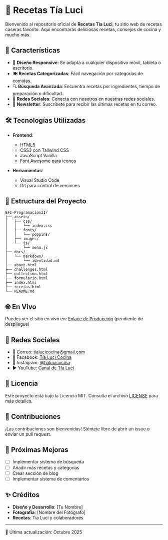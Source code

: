 # 🍳 Recetas Tía Luci

Bienvenido al repositorio oficial de **Recetas Tía Luci**, tu sitio web de recetas caseras favorito. Aquí encontrarás deliciosas recetas, consejos de cocina y mucho más.

## 🚀 Características

- 📱 **Diseño Responsive**: Se adapta a cualquier dispositivo móvil, tableta o escritorio.
- 🍽️ **Recetas Categorizadas**: Fácil navegación por categorías de comidas.
- 🔍 **Búsqueda Avanzada**: Encuentra recetas por ingredientes, tiempo de preparación o dificultad.
- 📱 **Redes Sociales**: Conecta con nosotros en nuestras redes sociales.
- 📧 **Newsletter**: Suscríbete para recibir las últimas recetas en tu correo.

## 🛠️ Tecnologías Utilizadas

- **Frontend**:
  - HTML5
  - CSS3 con Tailwind CSS
  - JavaScript Vanilla
  - Font Awesome para iconos

- **Herramientas**:
  - Visual Studio Code
  - Git para control de versiones

## 📂 Estructura del Proyecto

```
EFI-ProgramacionII/
├── assets/
│   ├── css/
│   │   └── index.css
│   ├── fonts/
│   │   └── poppins/
│   ├── images/
│   └── js/
│       └── menu.js
├── docs/
│   └── markdown/
│       └── identidad.md
├── about.html
├── challenges.html
├── collection.html
├── formulario.html
├── index.html
├── recetas.html
└── README.md
```

## 🌐 En Vivo

Puedes ver el sitio en vivo en: [Enlace de Producción](#) (pendiente de despliegue)

## 📱 Redes Sociales

- 📧 Correo: [tialucicocina@gmail.com](mailto:tialucicocina@gmail.com)
- 📘 Facebook: [Tía Luci Cocina](https://www.facebook.com/profile.php?id=61582620225361)
- 📸 Instagram: [@tialucicocina](https://www.instagram.com/tialucicocina/)
- ▶️ YouTube: [Canal de Tía Luci](https://www.youtube.com/channel/UCviKeqjsi0gfui2y_2-I3gg)

## 📝 Licencia

Este proyecto está bajo la Licencia MIT. Consulta el archivo [LICENSE](LICENSE) para más detalles.

## 🤝 Contribuciones

¡Las contribuciones son bienvenidas! Siéntete libre de abrir un issue o enviar un pull request.

## 📅 Próximas Mejoras

- [ ] Implementar sistema de búsqueda
- [ ] Añadir más recetas y categorías
- [ ] Crear sección de blog
- [ ] Implementar sistema de comentarios

## ✨ Créditos

- **Diseño y Desarrollo**: [Tu Nombre]
- **Fotografía**: [Nombre del Fotógrafo]
- **Recetas**: Tía Luci y colaboradores

---

📅 Última actualización: Octubre 2025
